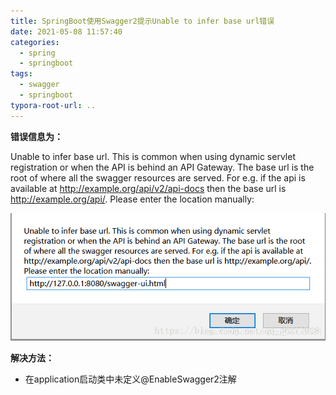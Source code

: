```yaml
---
title: SpringBoot使用Swagger2提示Unable to infer base url错误
date: 2021-05-08 11:57:40
categories:
  - spring
  - springboot
tags:
  - swagger
  - springboot
typora-root-url: ..
---
```


**错误信息为：**

Unable to infer base url.
This is common when using dynamic servlet registration or when the API is behind an API Gateway.
The base url is the root of where all the swagger resources are served. For e.g. if the api is available at http://example.org/api/v2/api-docs then the base url is http://example.org/api/.
Please enter the location manually:

![](/images/swagger_error.png)

**解决方法：**

- 在application启动类中未定义@EnableSwagger2注解